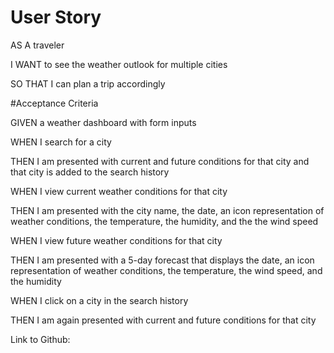 # User Story

AS A traveler

I WANT to see the weather outlook for multiple cities

SO THAT I can plan a trip accordingly


#Acceptance Criteria

GIVEN a weather dashboard with form inputs

WHEN I search for a city

THEN I am presented with current and future conditions for that city and that city is added to the search history

WHEN I view current weather conditions for that city

THEN I am presented with the city name, the date, an icon representation of weather conditions, the temperature, the humidity, and the the wind speed

WHEN I view future weather conditions for that city

THEN I am presented with a 5-day forecast that displays the date, an icon representation of weather conditions, the temperature, the wind speed, and the humidity

WHEN I click on a city in the search history

THEN I am again presented with current and future conditions for that city

Link to Github: [
](https://github.com/ljnorton12/Weatherboard/edit/main/README.md)

